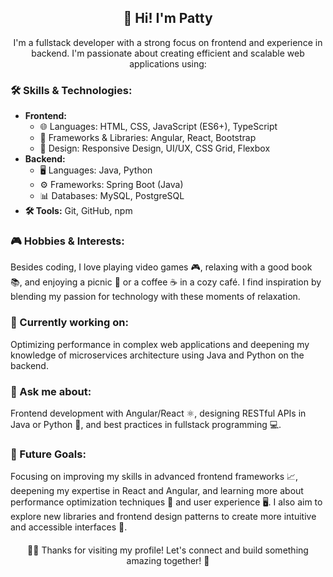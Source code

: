 <!DOCTYPE html>
<html lang="en">
<head>
    <meta charset="UTF-8">
    <meta name="viewport" content="width=device-width, initial-scale=1.0">
</head>
<body>
    <h2 style="text-align: center;">👋 Hi! I'm Patty</h2>
    <p style="text-align: center;">I'm a fullstack developer with a strong focus on frontend and experience in backend. I'm passionate about creating efficient and scalable web applications using:</p>

<h3>🛠️ Skills & Technologies:</h3>
    <ul>
        <li><strong>Frontend:</strong>
            <ul>
                <li>🌐 Languages: HTML, CSS, JavaScript (ES6+), TypeScript</li>
                <li>🔧 Frameworks & Libraries: Angular, React, Bootstrap</li>
                <li>🎨 Design: Responsive Design, UI/UX, CSS Grid, Flexbox</li>
            </ul>
        </li>
        <li><strong>Backend:</strong>
            <ul>
                <li>🖥️ Languages: Java, Python</li>
                <li>⚙️ Frameworks: Spring Boot (Java)
                <li>📊 Databases: MySQL, PostgreSQL</li>
            </ul>
        </li>
        <li><strong>🛠️ Tools:</strong> Git, GitHub, npm</li>
    </ul>

 <h3>🎮 Hobbies & Interests:</h3>
    <p>Besides coding, I love playing video games 🎮, relaxing with a good book 📚, and enjoying a picnic 🧺 or a coffee ☕ in a cozy café. I find inspiration by blending my passion for technology with these moments of relaxation.</p>

 <h3>🚀 Currently working on:</h3>
    <p>Optimizing performance in complex web applications and deepening my knowledge of microservices architecture using Java and Python on the backend.</p>

<h3>💬 Ask me about:</h3>
    <p>Frontend development with Angular/React ⚛️, designing RESTful APIs in Java or Python 🐍, and best practices in fullstack programming 💻.</p>

 <h3>🎯 Future Goals:</h3>
    <p>Focusing on improving my skills in advanced frontend frameworks 📈, deepening my expertise in React and Angular, and learning more about performance optimization techniques 🚀 and user experience 🖥️. I also aim to explore new libraries and frontend design patterns to create more intuitive and accessible interfaces 🎨.</p>

<footer style="text-align: center; margin-top: 20px;">
        <p>👩‍💻 Thanks for visiting my profile! Let's connect and build something amazing together! 🌟</p>
    </footer>
</body>
</html>
